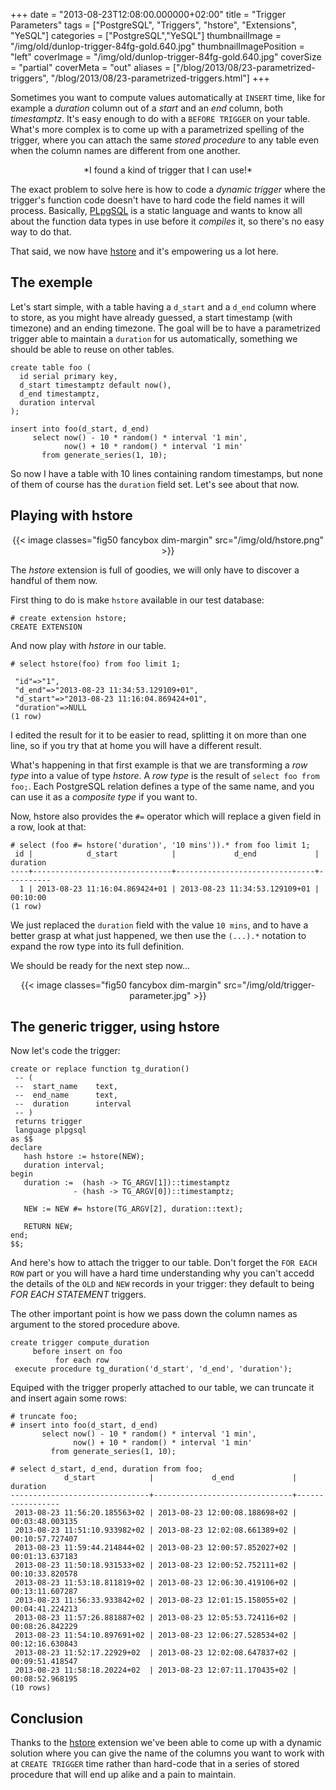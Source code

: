 +++
date = "2013-08-23T12:08:00.000000+02:00"
title = "Trigger Parameters"
tags = ["PostgreSQL", "Triggers", "hstore", "Extensions", "YeSQL"]
categories = ["PostgreSQL","YeSQL"]
thumbnailImage = "/img/old/dunlop-trigger-84fg-gold.640.jpg"
thumbnailImagePosition = "left"
coverImage = "/img/old/dunlop-trigger-84fg-gold.640.jpg"
coverSize = "partial"
coverMeta = "out"
aliases = ["/blog/2013/08/23-parametrized-triggers",
           "/blog/2013/08/23-parametrized-triggers.html"]
+++

Sometimes you want to compute values automatically at 
`INSERT` time, like for
example a 
*duration* column out of a 
*start* and an 
*end* column, both
*timestamptz*. It's easy enough to do with a 
`BEFORE TRIGGER` on your table.
What's more complex is to come up with a parametrized spelling of the
trigger, where you can attach the same 
*stored procedure* to any table even
when the column names are different from one another.

<center>*I found a kind of trigger that I can use!*</center>

The exact problem to solve here is how to code a 
*dynamic trigger* where the
trigger's function code doesn't have to hard code the field names it will
process. Basically, 
[PLpgSQL](http://www.postgresql.org/docs/9.2/static/plpgsql-overview.html) is a static language and wants to know all about
the function data types in use before it 
*compiles* it, so there's no easy way
to do that.

That said, we now have 
[hstore](http://www.postgresql.org/docs/9.2/static/hstore.html) and it's empowering us a lot here.


## The exemple

Let's start simple, with a table having a 
`d_start` and a 
`d_end` column where
to store, as you might have already guessed, a start timestamp (with
timezone) and an ending timezone. The goal will be to have a parametrized
trigger able to maintain a 
`duration` for us automatically, something we
should be able to reuse on other tables.

~~~
create table foo (
  id serial primary key,
  d_start timestamptz default now(),
  d_end timestamptz,
  duration interval
);

insert into foo(d_start, d_end)
     select now() - 10 * random() * interval '1 min',
            now() + 10 * random() * interval '1 min'
       from generate_series(1, 10);
~~~


So now I have a table with 10 lines containing random timestamps, but none
of them of course has the 
`duration` field set. Let's see about that now.


## Playing with hstore
<center>
{{< image classes="fig50 fancybox dim-margin" src="/img/old/hstore.png" >}}
</center>

The 
*hstore* extension is full of goodies, we will only have to discover a
handful of them now.

First thing to do is make 
`hstore` available in our test database:

~~~
# create extension hstore;
CREATE EXTENSION
~~~


And now play with 
*hstore* in our table.

~~~
# select hstore(foo) from foo limit 1;

 "id"=>"1",
 "d_end"=>"2013-08-23 11:34:53.129109+01",
 "d_start"=>"2013-08-23 11:16:04.869424+01",
 "duration"=>NULL
(1 row)
~~~


I edited the result for it to be easier to read, splitting it on more than
one line, so if you try that at home you will have a different result.

What's happening in that first example is that we are transforming a 
*row
type* into a value of type 
*hstore*. A 
*row type* is the result of 
`select foo
from foo;`. Each PostgreSQL relation defines a type of the same name, and you
can use it as a 
*composite type* if you want to.

Now, hstore also provides the 
`#=` operator which will replace a
given field in a row, look at that:

~~~
# select (foo #= hstore('duration', '10 mins')).* from foo limit 1;
 id |            d_start            |             d_end             | duration 
----+-------------------------------+-------------------------------+----------
  1 | 2013-08-23 11:16:04.869424+01 | 2013-08-23 11:34:53.129109+01 | 00:10:00
(1 row)
~~~


We just replaced the 
`duration` field with the value 
`10 mins`, and to have a
better grasp at what just happened, we then use the 
`(...).*` notation to
expand the row type into its full definition.

We should be ready for the next step now...

<center>
{{< image classes="fig50 fancybox dim-margin" src="/img/old/trigger-parameter.jpg" >}}
</center>


## The generic trigger, using hstore

Now let's code the trigger:

~~~
create or replace function tg_duration()
 -- (
 --  start_name    text,
 --  end_name      text,
 --  duration      interval
 -- )
 returns trigger
 language plpgsql
as $$
declare
   hash hstore := hstore(NEW);
   duration interval;
begin
   duration :=  (hash -> TG_ARGV[1])::timestamptz
              - (hash -> TG_ARGV[0])::timestamptz;

   NEW := NEW #= hstore(TG_ARGV[2], duration::text);

   RETURN NEW;
end;
$$;
~~~


And here's how to attach the trigger to our table. Don't forget the 
`FOR EACH
ROW` part or you will have a hard time understanding why you can't accedd the
details of the 
`OLD` and 
`NEW` records in your trigger: they default to being
*FOR EACH STATEMENT* triggers.

The other important point is how we pass down the column names as argument
to the stored procedure above.

~~~
create trigger compute_duration
     before insert on foo
          for each row
 execute procedure tg_duration('d_start', 'd_end', 'duration');
~~~


Equiped with the trigger properly attached to our table, we can truncate it
and insert again some rows:

~~~
# truncate foo;
# insert into foo(d_start, d_end)
       select now() - 10 * random() * interval '1 min',
              now() + 10 * random() * interval '1 min'
         from generate_series(1, 10);

# select d_start, d_end, duration from foo;
            d_start            |             d_end             |    duration     
-------------------------------+-------------------------------+-----------------
 2013-08-23 11:56:20.185563+02 | 2013-08-23 12:00:08.188698+02 | 00:03:48.003135
 2013-08-23 11:51:10.933982+02 | 2013-08-23 12:02:08.661389+02 | 00:10:57.727407
 2013-08-23 11:59:44.214844+02 | 2013-08-23 12:00:57.852027+02 | 00:01:13.637183
 2013-08-23 11:50:18.931533+02 | 2013-08-23 12:00:52.752111+02 | 00:10:33.820578
 2013-08-23 11:53:18.811819+02 | 2013-08-23 12:06:30.419106+02 | 00:13:11.607287
 2013-08-23 11:56:33.933842+02 | 2013-08-23 12:01:15.158055+02 | 00:04:41.224213
 2013-08-23 11:57:26.881887+02 | 2013-08-23 12:05:53.724116+02 | 00:08:26.842229
 2013-08-23 11:54:10.897691+02 | 2013-08-23 12:06:27.528534+02 | 00:12:16.630843
 2013-08-23 11:52:17.22929+02  | 2013-08-23 12:02:08.647837+02 | 00:09:51.418547
 2013-08-23 11:58:18.20224+02  | 2013-08-23 12:07:11.170435+02 | 00:08:52.968195
(10 rows)
~~~



## Conclusion

Thanks to the 
[hstore](http://www.postgresql.org/docs/current/static/hstore.html) extension we've been able to come up with a dynamic
solution where you can give the name of the columns you want to work with at
`CREATE TRIGGER` time rather than hard-code that in a series of stored
procedure that will end up alike and a pain to maintain.

